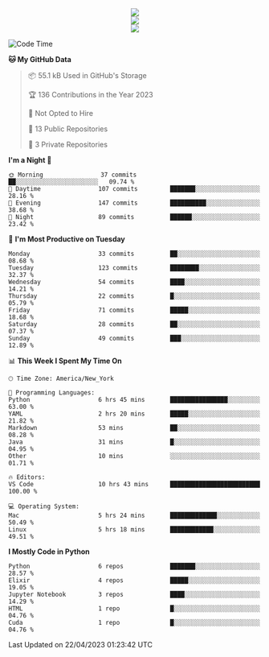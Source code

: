 
<div align="center"><img src="https://readme-typing-svg.demolab.com?font=Fira+Code&pause=1000&center=true&vCenter=true&width=435&lines=Hello%EF%BD%9E;I+LIKE+CODING%EF%BC%81;%E5%BC%B7%E5%8C%96%E5%AD%A6%E7%BF%92%E3%81%AB%E5%A4%A7%E5%A5%BD%E3%81%8D%EF%BC%81;%E6%B0%B8%E8%BF%9C%E5%96%9C%E6%AC%A2%E9%B2%A8%E9%B2%A8%EF%BC%81%EF%BC%81%EF%BC%81" />  
</div>

<div align="center"><img src="https://github-readme-stats.vercel.app/api?username=ruoyuGao&theme=black-red" />  
</div>

<div align="center">
    <img src="https://github-readme-stats.vercel.app/api/top-langs/?username=ruoyuGao&layout=compact&theme=black-red"/>
</div>

<!--START_SECTION:waka-->
![Code Time](http://img.shields.io/badge/Code%20Time-107%20hrs%2036%20mins-blue)

**🐱 My GitHub Data** 

> 📦 55.1 kB Used in GitHub's Storage 
 > 
> 🏆 136 Contributions in the Year 2023
 > 
> 🚫 Not Opted to Hire
 > 
> 📜 13 Public Repositories 
 > 
> 🔑 3 Private Repositories 
 > 
**I'm a Night 🦉** 

```text
🌞 Morning                37 commits          ██░░░░░░░░░░░░░░░░░░░░░░░   09.74 % 
🌆 Daytime                107 commits         ███████░░░░░░░░░░░░░░░░░░   28.16 % 
🌃 Evening                147 commits         ██████████░░░░░░░░░░░░░░░   38.68 % 
🌙 Night                  89 commits          ██████░░░░░░░░░░░░░░░░░░░   23.42 % 
```
📅 **I'm Most Productive on Tuesday** 

```text
Monday                   33 commits          ██░░░░░░░░░░░░░░░░░░░░░░░   08.68 % 
Tuesday                  123 commits         ████████░░░░░░░░░░░░░░░░░   32.37 % 
Wednesday                54 commits          ████░░░░░░░░░░░░░░░░░░░░░   14.21 % 
Thursday                 22 commits          █░░░░░░░░░░░░░░░░░░░░░░░░   05.79 % 
Friday                   71 commits          █████░░░░░░░░░░░░░░░░░░░░   18.68 % 
Saturday                 28 commits          ██░░░░░░░░░░░░░░░░░░░░░░░   07.37 % 
Sunday                   49 commits          ███░░░░░░░░░░░░░░░░░░░░░░   12.89 % 
```


📊 **This Week I Spent My Time On** 

```text
🕑︎ Time Zone: America/New_York

💬 Programming Languages: 
Python                   6 hrs 45 mins       ████████████████░░░░░░░░░   63.00 % 
YAML                     2 hrs 20 mins       █████░░░░░░░░░░░░░░░░░░░░   21.82 % 
Markdown                 53 mins             ██░░░░░░░░░░░░░░░░░░░░░░░   08.28 % 
Java                     31 mins             █░░░░░░░░░░░░░░░░░░░░░░░░   04.95 % 
Other                    10 mins             ░░░░░░░░░░░░░░░░░░░░░░░░░   01.71 % 

🔥 Editors: 
VS Code                  10 hrs 43 mins      █████████████████████████   100.00 % 

💻 Operating System: 
Mac                      5 hrs 24 mins       █████████████░░░░░░░░░░░░   50.49 % 
Linux                    5 hrs 18 mins       ████████████░░░░░░░░░░░░░   49.51 % 
```

**I Mostly Code in Python** 

```text
Python                   6 repos             ███████░░░░░░░░░░░░░░░░░░   28.57 % 
Elixir                   4 repos             █████░░░░░░░░░░░░░░░░░░░░   19.05 % 
Jupyter Notebook         3 repos             ████░░░░░░░░░░░░░░░░░░░░░   14.29 % 
HTML                     1 repo              █░░░░░░░░░░░░░░░░░░░░░░░░   04.76 % 
Cuda                     1 repo              █░░░░░░░░░░░░░░░░░░░░░░░░   04.76 % 
```




 Last Updated on 22/04/2023 01:23:42 UTC
<!--END_SECTION:waka-->
